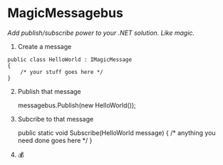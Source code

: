 # MagicMessagebus
*Add publish/subscribe power to your .NET solution. Like magic.*
 
  1. Create a message
   
    public class HelloWorld : IMagicMessage
    {
	    /* your stuff goes here */
    }

2. Publish that message

    messagebus.Publish(new HelloWorld());

3. Subcribe to that message

    public static void Subscribe(HelloWorld message)
    {
        /* anything you need done goes here */
    }

4. 💰

